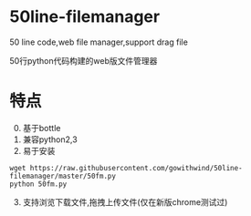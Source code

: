 # 50line-filemanager
50 line code,web file manager,support drag file

50行python代码构建的web版文件管理器
# 特点
0. 基于bottle
1. 兼容python2,3
2. 易于安装 
```
wget https://raw.githubusercontent.com/gowithwind/50line-filemanager/master/50fm.py
python 50fm.py
```
3. 支持浏览下载文件,拖拽上传文件(仅在新版chrome测试过)
